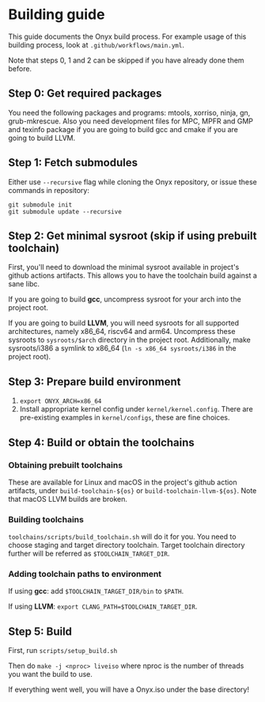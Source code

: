# Building guide

This guide documents the Onyx build process. For example usage of this building process, look at `.github/workflows/main.yml`.

Note that steps 0, 1 and 2 can be skipped if you have already done them before.

## Step 0: Get required packages

You need the following packages and programs: mtools, xorriso, ninja, gn, grub-mkrescue.
Also you need development files for MPC, MPFR and GMP and texinfo package if you are going to build gcc
and cmake if you are going to build LLVM.

## Step 1: Fetch submodules

Either use `--recursive` flag while cloning the Onyx repository, or issue these commands in repository:

```
git submodule init
git submodule update --recursive
```

## Step 2: Get minimal sysroot (skip if using prebuilt toolchain)

First, you'll need to download the minimal sysroot available in project's github actions artifacts.
This allows you to have the toolchain build against a sane libc.

If you are going to build **gcc**, uncompress sysroot for your arch into the project root.

If you are going to build **LLVM**, you will need sysroots for all supported architectures,
namely x86_64, riscv64 and arm64. Uncompress these sysroots to `sysroots/$arch` directory in
the project root. Additionally, make sysroots/i386 a symlink to x86_64 (`ln -s x86_64 sysroots/i386`
in the project root).

## Step 3: Prepare build environment

1. `export ONYX_ARCH=x86_64`
2. Install appropriate kernel config under `kernel/kernel.config`. There are pre-existing examples in
`kernel/configs`, these are fine choices.

## Step 4: Build or obtain the toolchains

### Obtaining prebuilt toolchains

These are available for Linux and macOS in the project's github action artifacts,
under `build-toolchain-${os}` or `build-toolchain-llvm-${os}`. Note that macOS LLVM builds are broken.

### Building toolchains

`toolchains/scripts/build_toolchain.sh` will do it for you. You need to choose staging and target
directory toolchain. Target toolchain directory further will be referred as `$TOOLCHAIN_TARGET_DIR`.

### Adding toolchain paths to environment

If using **gcc**: add `$TOOLCHAIN_TARGET_DIR/bin` to `$PATH`.

If using **LLVM**: `export CLANG_PATH=$TOOLCHAIN_TARGET_DIR`.

## Step 5: Build

First, run `scripts/setup_build.sh`

Then do `make -j <nproc> liveiso` where nproc is the number of threads you want the build to use.

If everything went well, you will have a Onyx.iso under the base directory!

